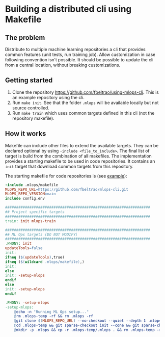 # Building a distributed cli using Makefile

## The problem

Distribute to multiple machine learning repositories a cli that provides common features (unit tests, run training job). Allow customization in case following convention isn't possible. It should be possible to update the cli from a central location, without breaking customizations.

## Getting started

1. Clone the repository <https://github.com/fbeltrao/using-mlops-cli>. This is an example repository using the cli.
1. Run `make init`. See that the folder `.mlops` will be available locally but not source controlled.
1. Run `make train` which uses common targets defined in this cli (not the repository makefile).

## How it works

Makefile can include other files to extend the available targets. They can be declared optional by using `-include <file_to_include>`. The final list of target is build from the combination of all makefiles.
The implementation provides a starting makefile to be used in code repositories. It contains an `init` target that download common targets from this repository.

The starting makefile for code repositories is (see [example](https://github.com/fbeltrao/using-mlops-cli)):

```makefile
-include .mlops/makefile
MLOPS_REPO_URL=https://github.com/fbeltrao/mlops-cli.git
MLOPS_REPO_VERSION=main
include config.env

##################################################################
## Project specific targets
##################################################################
train: init mlops-train

##################################################################
## ML Ops targets (DO NOT MODIFY)
##################################################################
.PHONY: init
updateTools=false
init:
ifneq ($(updateTools),true)
ifneq ($(wildcard .mlops/makefile),)
init:
else
init: -setup-mlops
endif
else
init: -setup-mlops
endif

.PHONY: -setup-mlops
-setup-mlops:
	@echo -n "Running ML Ops setup..."
	@rm .mlops-temp -rf && rm .mlops -rf
	@git clone $(MLOPS_REPO_URL) --no-checkout --quiet --depth 1 .mlops-temp
	@cd .mlops-temp && git sparse-checkout init --cone && git sparse-checkout set .mlops && git checkout $(MLOPS_REPO_VERSION) --quiet
	@mkdir -p .mlops && cp -r .mlops-temp/.mlops . && rm .mlops-temp -rf && echo " Done! ✅"

```
